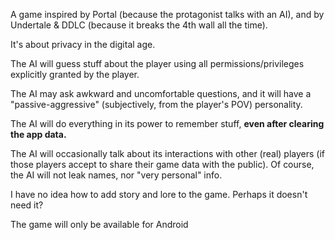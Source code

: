 A game inspired by Portal (because the protagonist talks with an AI), and by Undertale & DDLC (because it breaks the 4th wall all the time).

It's about privacy in the digital age.

The AI will guess stuff about the player using all permissions/privileges explicitly granted by the player.

The AI may ask awkward and uncomfortable questions, and it will have a "passive-aggressive" (subjectively, from the player's POV) personality.

The AI will do everything in its power to remember stuff, **even after clearing the app data.**

The AI will occasionally talk about its interactions with other (real) players (if those players accept to share their game data with the public).
Of course, the AI will not leak names, nor "very personal" info.

I have no idea how to add story and lore to the game. Perhaps it doesn't need it?

The game will only be available for Android
